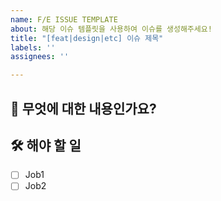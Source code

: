 ```yaml
---
name: F/E ISSUE TEMPLATE
about: 해당 이슈 템플릿을 사용하여 이슈를 생성해주세요!
title: "[feat|design|etc] 이슈 제목"
labels: ''
assignees: ''

---
```



## 🤔 무엇에 대한 내용인가요?
<!-- 이슈에 대한 간략한 설명을 적어주세요. -->


## 🛠️ 해야 할 일
<!-- 기대하는 동작을 명확하게 작성해주세요. -->

- [ ] Job1
- [ ] Job2 
